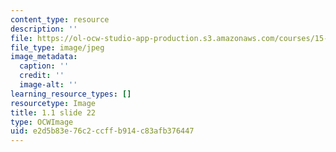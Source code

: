 ```yaml
---
content_type: resource
description: ''
file: https://ol-ocw-studio-app-production.s3.amazonaws.com/courses/15-s21-nuts-and-bolts-of-business-plans-january-iap-2014/e2d5b83e76c2ccffb914c83afb376447_Slide22.JPG
file_type: image/jpeg
image_metadata:
  caption: ''
  credit: ''
  image-alt: ''
learning_resource_types: []
resourcetype: Image
title: 1.1 slide 22
type: OCWImage
uid: e2d5b83e-76c2-ccff-b914-c83afb376447
---
```

